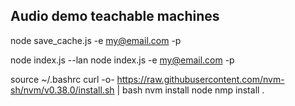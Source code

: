 ## Audio demo teachable machines

 node save_cache.js -e <my@email.com> -p <my-password>

 node index.js --lan
 node index.js -e <my@email.com> -p <my-password>

source ~/.bashrc
curl -o- https://raw.githubusercontent.com/nvm-sh/nvm/v0.38.0/install.sh | bash
nvm install node
nmp install .
